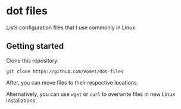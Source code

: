 # dot files
Lists configuration files that I use commonly in Linux.


## Getting started
Clone this repository:

```shell
git clone https://github.com/Vomet/dot-files
```

After, you can move files to their respective locations.

Alternatively, you can use `wget` or `curl` to overwrite files in new Linux installations.
